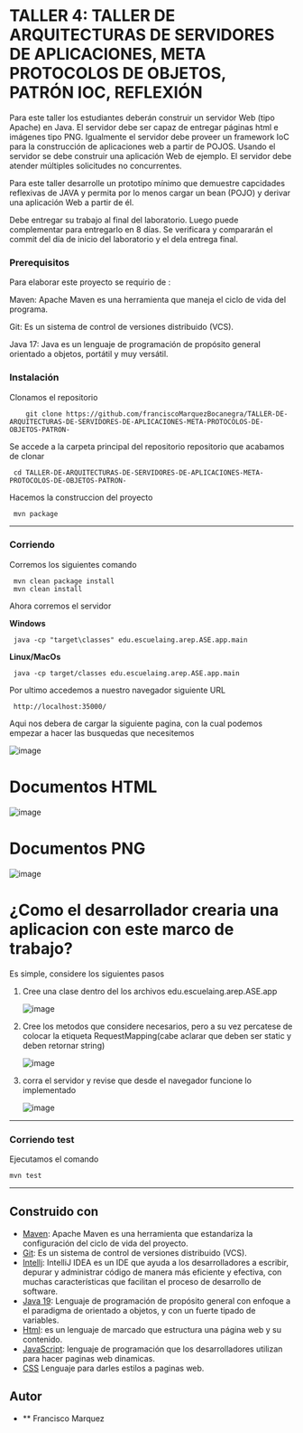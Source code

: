 # TALLER 4: TALLER DE ARQUITECTURAS DE SERVIDORES DE APLICACIONES, META PROTOCOLOS DE OBJETOS, PATRÓN IOC, REFLEXIÓN


Para este taller los estudiantes deberán construir un servidor Web (tipo Apache) en Java. El servidor debe ser capaz de entregar páginas html e imágenes tipo PNG. Igualmente el servidor debe proveer un framework IoC para la construcción de aplicaciones web a partir de POJOS. Usando el servidor se debe construir una aplicación Web de ejemplo. El servidor debe atender múltiples solicitudes no concurrentes.

Para este taller desarrolle un prototipo mínimo que demuestre capcidades reflexivas de JAVA y permita por lo menos cargar un bean (POJO) y derivar una aplicación Web a partir de él. 

Debe entregar su trabajo al final del laboratorio. Luego puede complementar para entregarlo en 8 días. Se verificara y compararán el commit del día de inicio del laboratorio y el dela entrega final.

### Prerequisitos

Para elaborar este proyecto se requirio de : 


Maven: Apache Maven es una herramienta que maneja el ciclo de vida del programa.



Git: Es un sistema de control de versiones distribuido (VCS).



Java 17: Java es un lenguaje de programación de propósito general orientado a objetos, portátil y muy versátil.



### Instalación

Clonamos el repositorio

```
    git clone https://github.com/franciscoMarquezBocanegra/TALLER-DE-ARQUITECTURAS-DE-SERVIDORES-DE-APLICACIONES-META-PROTOCOLOS-DE-OBJETOS-PATRON-

```
Se accede a la carpeta principal del repositorio repositorio que acabamos de clonar

	 cd TALLER-DE-ARQUITECTURAS-DE-SERVIDORES-DE-APLICACIONES-META-PROTOCOLOS-DE-OBJETOS-PATRON-

Hacemos la construccion del proyecto

	 mvn package
---
### Corriendo
Corremos los siguientes comando
	
	 mvn clean package install
	 mvn clean install

Ahora corremos el servidor
	
**Windows**

	 java -cp "target\classes" edu.escuelaing.arep.ASE.app.main


**Linux/MacOs**

	 java -cp target/classes edu.escuelaing.arep.ASE.app.main


Por ultimo accedemos a nuestro navegador  siguiente URL

	 http://localhost:35000/

Aqui nos debera de cargar la siguiente pagina, con la cual podemos empezar a hacer las busquedas que necesitemos

![image](https://github.com/franciscoMarquezBocanegra/TALLER-DE-ARQUITECTURAS-DE-SERVIDORES-DE-APLICACIONES-META-PROTOCOLOS-DE-OBJETOS-PATRON-/assets/98216991/67050245-f204-45ef-9250-8422bba24a95)


# Documentos HTML

![image](https://github.com/franciscoMarquezBocanegra/TALLER-DE-ARQUITECTURAS-DE-SERVIDORES-DE-APLICACIONES-META-PROTOCOLOS-DE-OBJETOS-PATRON-/assets/98216991/96a5fa17-4e87-441e-8ffa-9eeca808ae08)




# Documentos PNG

![image](https://github.com/franciscoMarquezBocanegra/TALLER-DE-ARQUITECTURAS-DE-SERVIDORES-DE-APLICACIONES-META-PROTOCOLOS-DE-OBJETOS-PATRON-/assets/98216991/5e028c17-1ea5-465e-984c-4bb517559db7)









# ¿Como el desarrollador crearia una aplicacion con este marco de trabajo?


Es simple, considere los siguientes pasos

1. Cree una clase dentro del los archivos edu.escuelaing.arep.ASE.app

   ![image](https://github.com/julianCS21/AREP04/assets/96396177/5941d148-b0e6-4085-a1a9-eaae581d10af)


2. Cree los metodos que considere necesarios, pero a su vez percatese de colocar la etiqueta RequestMapping(cabe aclarar que deben ser static y deben retornar string)

   ![image](https://github.com/julianCS21/AREP04/assets/96396177/1856cc79-be9c-4b56-b674-09e14a53ff95)


3. corra el servidor y revise que desde el navegador funcione lo implementado

   ![image](https://github.com/franciscoMarquezBocanegra/TALLER-DE-ARQUITECTURAS-DE-SERVIDORES-DE-APLICACIONES-META-PROTOCOLOS-DE-OBJETOS-PATRON-/assets/98216991/90cdaaab-9292-4153-b1a3-d889ee79c709)



---
### Corriendo test

Ejecutamos el comando

	mvn test
	
---





## Construido con

* [Maven](https://maven.apache.org/): Apache Maven es una herramienta que estandariza la configuración del ciclo de vida del proyecto.
* [Git](https://rometools.github.io/rome/):  Es un sistema de control de versiones distribuido (VCS).
* [Intellj](https://www.jetbrains.com/es-es/idea/): IntelliJ IDEA es un IDE que ayuda a los desarrolladores a escribir, depurar y administrar código de manera más eficiente y efectiva, con muchas características que facilitan el proceso de desarrollo de software.
* [Java 19](https://www.java.com/es/): Lenguaje de programación de propósito general con enfoque a el paradigma de orientado a objetos, y con un fuerte tipado de variables.
* [Html](https://developer.mozilla.org/es/docs/Learn/Getting_started_with_the_web/HTML_basics): es un lenguaje de marcado que estructura una página web y su contenido.
* [JavaScript](https://developer.mozilla.org/es/docs/Learn/JavaScript/First_steps/What_is_JavaScript): lenguaje de programación que los desarrolladores utilizan para hacer paginas web dinamicas.
* [CSS](https://developer.mozilla.org/es/docs/Web/CSS) Lenguaje para darles estilos a paginas web.


## Autor
* ** Francisco Marquez
